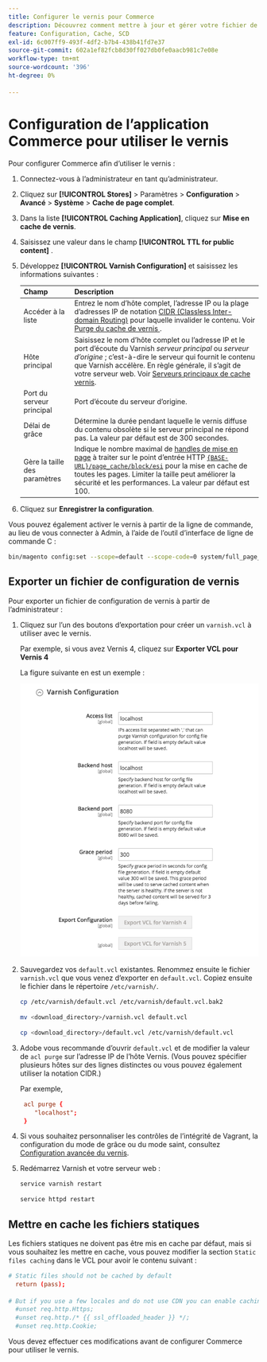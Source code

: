 ```yaml
---
title: Configurer le vernis pour Commerce
description: Découvrez comment mettre à jour et gérer votre fichier de configuration Varnish pour l’application Commerce.
feature: Configuration, Cache, SCD
exl-id: 6c007ff9-493f-4df2-b7b4-438b41fd7e37
source-git-commit: 602a1ef82fcb8d30ff027db0fe0aacb981c7e08e
workflow-type: tm+mt
source-wordcount: '396'
ht-degree: 0%

---
```


# Configuration de l’application Commerce pour utiliser le vernis

Pour configurer Commerce afin d’utiliser le vernis :

1. Connectez-vous à l’administrateur en tant qu’administrateur.
1. Cliquez sur **[!UICONTROL Stores]** > Paramètres > **Configuration** > **Avancé** > **Système** > **Cache de page complet**.
1. Dans la liste **[!UICONTROL Caching Application]**, cliquez sur **Mise en cache de vernis**.
1. Saisissez une valeur dans le champ **[!UICONTROL TTL for public content]** .
1. Développez **[!UICONTROL Varnish Configuration]** et saisissez les informations suivantes :

   | Champ | Description |
   | ----- | ----------- |
   | Accéder à la liste | Entrez le nom d’hôte complet, l’adresse IP ou la plage d’adresses IP de notation [CIDR (Classless Inter-domain Routing)](https://www.digitalocean.com/community/tutorials/understanding-ip-addresses-subnets-and-cidr-notation-for-networking) pour laquelle invalider le contenu. Voir [ Purge du cache de vernis ](https://varnish-cache.org/docs/3.0/tutorial/purging.html). |
   | Hôte principal | Saisissez le nom d’hôte complet ou l’adresse IP et le port d’écoute du Varnish _serveur principal_ ou _serveur d’origine_ ; c’est-à-dire le serveur qui fournit le contenu que Varnish accélère. En règle générale, il s’agit de votre serveur web. Voir [Serveurs principaux de cache vernis](https://www.varnish-cache.org/docs/trunk/users-guide/vcl-backends.html). |
   | Port du serveur principal | Port d’écoute du serveur d’origine. |
   | Délai de grâce | Détermine la durée pendant laquelle le vernis diffuse du contenu obsolète si le serveur principal ne répond pas. La valeur par défaut est de 300 secondes. |
   | Gère la taille des paramètres | Indique le nombre maximal de [handles de mise en page](https://developer.adobe.com/commerce/frontend-core/guide/layouts/#layout-handles) à traiter sur le point d’entrée HTTP [`{BASE-URL}/page_cache/block/esi`](use-varnish-esi.md) pour la mise en cache de toutes les pages. Limiter la taille peut améliorer la sécurité et les performances. La valeur par défaut est 100. |

1. Cliquez sur **Enregistrer la configuration**.

Vous pouvez également activer le vernis à partir de la ligne de commande, au lieu de vous connecter à Admin, à l’aide de l’outil d’interface de ligne de commande C :

```bash
bin/magento config:set --scope=default --scope-code=0 system/full_page_cache/caching_application 2
```

## Exporter un fichier de configuration de vernis

Pour exporter un fichier de configuration de vernis à partir de l’administrateur :

1. Cliquez sur l’un des boutons d’exportation pour créer un `varnish.vcl` à utiliser avec le vernis.

   Par exemple, si vous avez Vernis 4, cliquez sur **Exporter VCL pour Vernis 4**

   La figure suivante en est un exemple :

   ![Configurer Commerce pour utiliser le vernis dans l’administration](../../assets/configuration/varnish-admin-22.png)

1. Sauvegardez vos `default.vcl` existantes. Renommez ensuite le fichier `varnish.vcl` que vous venez d’exporter en `default.vcl`. Copiez ensuite le fichier dans le répertoire `/etc/varnish/`.

   ```bash
   cp /etc/varnish/default.vcl /etc/varnish/default.vcl.bak2
   ```

   ```bash
   mv <download_directory>/varnish.vcl default.vcl
   ```

   ```bash
   cp <download_directory>/default.vcl /etc/varnish/default.vcl
   ```

1. Adobe vous recommande d’ouvrir `default.vcl` et de modifier la valeur de `acl purge` sur l’adresse IP de l’hôte Vernis. (Vous pouvez spécifier plusieurs hôtes sur des lignes distinctes ou vous pouvez également utiliser la notation CIDR.)

   Par exemple,

   ```conf
    acl purge {
       "localhost";
    }
   ```

1. Si vous souhaitez personnaliser les contrôles de l’intégrité de Vagrant, la configuration du mode de grâce ou du mode saint, consultez [Configuration avancée du vernis](config-varnish-advanced.md).

1. Redémarrez Varnish et votre serveur web :

   ```bash
   service varnish restart
   ```

   ```bash
   service httpd restart
   ```

## Mettre en cache les fichiers statiques

Les fichiers statiques ne doivent pas être mis en cache par défaut, mais si vous souhaitez les mettre en cache, vous pouvez modifier la section `Static files caching` dans le VCL pour avoir le contenu suivant :

```conf
# Static files should not be cached by default
  return (pass);

# But if you use a few locales and do not use CDN you can enable caching static files by commenting previous line (#return (pass);) and uncommenting next 3 lines
  #unset req.http.Https;
  #unset req.http./* {{ ssl_offloaded_header }} */;
  #unset req.http.Cookie;
```

Vous devez effectuer ces modifications avant de configurer Commerce pour utiliser le vernis.
